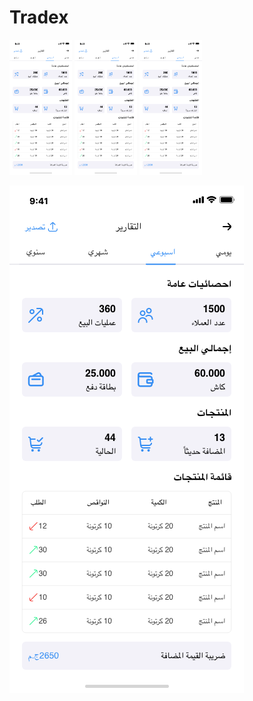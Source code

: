 # Tradex
<p float="left">
  <img src="https://github.com/nouraldinMedhat/Tradex/blob/main/old%20report%20design.png" width="100" />
  <img src="https://github.com/nouraldinMedhat/Tradex/blob/main/old%20report%20design.png" width="100" /> 
  <img src="https://github.com/nouraldinMedhat/Tradex/blob/main/old%20report%20design.png" width="100" />
</p>

![alt text](https://github.com/nouraldinMedhat/Tradex/blob/main/old%20report%20design.png)
